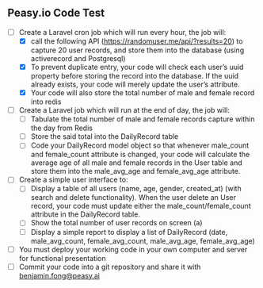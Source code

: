 ## Peasy.io Code Test

- [ ] Create a Laravel cron job which will run every hour, the job will:
    - [x] call the following API (https://randomuser.me/api/?results=20) to capture 20 user records, and store them into
      the database (using activerecord and Postgresql)
    - [x] To prevent duplicate entry, your code will check each user’s uuid property before storing the record into the
      database. If the uuid already exists, your code will merely update the user’s attribute.
    - [x] Your code will also store the total number of male and female record into redis
- [ ] Create a Laravel job which will run at the end of day, the job will:
    - [ ] Tabulate the total number of male and female records capture within the day from Redis
    - [ ] Store the said total into the DailyRecord table
    - [ ] Code your DailyRecord model object so that whenever male_count and female_count attribute is changed, your
      code will calculate the average age of all male and female records in the User table and store them into the
      male_avg_age and female_avg_age attribute.
- [ ] Create a simple user interface to:
    - [ ] Display a table of all users (name, age, gender, created_at) (with search and delete functionality). When the
      user delete an User record, your code must update either the male_count/female_count attribute in the DailyRecord
      table.
    - [ ] Show the total number of user records on screen (a)
    - [ ] Display a simple report to display a list of DailyRecord (date, male_avg_count, female_avg_count,
      male_avg_age, female_avg_age)
- [ ] You must deploy your working code in your own computer and server for functional presentation
- [ ] Commit your code into a git repository and share it with benjamin.fong@peasy.ai
